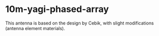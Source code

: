 # 10m-yagi-phased-array

This antenna is based on the design by Cebik, with slight modifications (antenna element materials). 